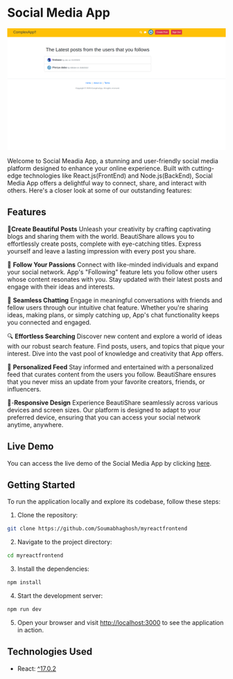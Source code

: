 # Social Media App

![Screenshot 2023-05-17 at 7 14 42 PM](./app.png)


Welcome to Social Meadia App, a stunning and user-friendly social media platform designed to enhance your online experience. Built with cutting-edge technologies like React.js(FrontEnd) and Node.js(BackEnd), Social Media App offers a delightful way to connect, share, and interact with others. Here's a closer look at some of our outstanding features:

## Features

📝**Create Beautiful Posts**
Unleash your creativity by crafting captivating blogs and sharing them with the world. BeautiShare allows you to effortlessly create posts, complete with eye-catching titles. Express yourself and leave a lasting impression with every post you share.

🌟 **Follow Your Passions**
Connect with like-minded individuals and expand your social network. App's "Following" feature lets you follow other users whose content resonates with you. Stay updated with their latest posts and engage with their ideas and interests.

💬 **Seamless Chatting**
Engage in meaningful conversations with friends and fellow users through our intuitive chat feature. Whether you're sharing ideas, making plans, or simply catching up, App's chat functionality keeps you connected and engaged.

🔍 **Effortless Searching**
Discover new content and explore a world of ideas with our robust search feature. Find posts, users, and topics that pique your interest. Dive into the vast pool of knowledge and creativity that App offers.

📰 **Personalized Feed**
Stay informed and entertained with a personalized feed that curates content from the users you follow. BeautiShare ensures that you never miss an update from your favorite creators, friends, or influencers.

📱-**Responsive Design**
Experience BeautiShare seamlessly across various devices and screen sizes. Our platform is designed to adapt to your preferred device, ensuring that you can access your social network anytime, anywhere.







## Live Demo

You can access the live demo of the Social Media App by clicking [here](https://maraobook-f5641.firebaseapp.com/).

## Getting Started

To run the application locally and explore its codebase, follow these steps:

1. Clone the repository:

```bash
git clone https://github.com/Soumabhaghosh/myreactfrontend
```

2. Navigate to the project directory:

```bash
cd myreactfrontend
```

3. Install the dependencies:

```bash
npm install
```

4. Start the development server:

```bash
npm run dev
```

5. Open your browser and visit [http://localhost:3000](http://localhost:3000) to see the application in action.

## Technologies Used

- React: [^17.0.2](https://reactjs.org/)

